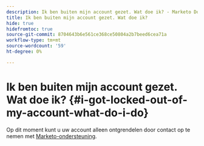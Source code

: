 ```yaml
---
description: Ik ben buiten mijn account gezet. Wat doe ik? - Marketo Docs - Productdocumentatie
title: Ik ben buiten mijn account gezet. Wat doe ik?
hide: true
hidefromtoc: true
source-git-commit: 8704643b6e561ce368ce50804a2b7beed6cea71a
workflow-type: tm+mt
source-wordcount: '59'
ht-degree: 0%

---
```


# Ik ben buiten mijn account gezet. Wat doe ik? {#i-got-locked-out-of-my-account-what-do-i-do}

Op dit moment kunt u uw account alleen ontgrendelen door contact op te nemen met [Marketo-ondersteuning](https://nation.marketo.com/t5/Support/ct-p/Support#).
